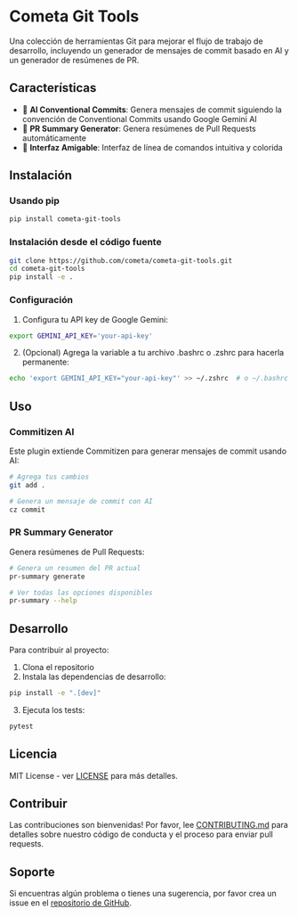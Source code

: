 # Cometa Git Tools

Una colección de herramientas Git para mejorar el flujo de trabajo de desarrollo, incluyendo un generador de mensajes de commit basado en AI y un generador de resúmenes de PR.

## Características

- 🤖 **AI Conventional Commits**: Genera mensajes de commit siguiendo la convención de Conventional Commits usando Google Gemini AI
- 📝 **PR Summary Generator**: Genera resúmenes de Pull Requests automáticamente
- 🎨 **Interfaz Amigable**: Interfaz de línea de comandos intuitiva y colorida

## Instalación

### Usando pip

```bash
pip install cometa-git-tools
```

### Instalación desde el código fuente

```bash
git clone https://github.com/cometa/cometa-git-tools.git
cd cometa-git-tools
pip install -e .
```

### Configuración

1. Configura tu API key de Google Gemini:
```bash
export GEMINI_API_KEY='your-api-key'
```

2. (Opcional) Agrega la variable a tu archivo .bashrc o .zshrc para hacerla permanente:
```bash
echo 'export GEMINI_API_KEY="your-api-key"' >> ~/.zshrc  # o ~/.bashrc
```

## Uso

### Commitizen AI

Este plugin extiende Commitizen para generar mensajes de commit usando AI:

```bash
# Agrega tus cambios
git add .

# Genera un mensaje de commit con AI
cz commit
```

### PR Summary Generator

Genera resúmenes de Pull Requests:

```bash
# Genera un resumen del PR actual
pr-summary generate

# Ver todas las opciones disponibles
pr-summary --help
```

## Desarrollo

Para contribuir al proyecto:

1. Clona el repositorio
2. Instala las dependencias de desarrollo:
```bash
pip install -e ".[dev]"
```

3. Ejecuta los tests:
```bash
pytest
```

## Licencia

MIT License - ver [LICENSE](LICENSE) para más detalles.

## Contribuir

Las contribuciones son bienvenidas! Por favor, lee [CONTRIBUTING.md](CONTRIBUTING.md) para detalles sobre nuestro código de conducta y el proceso para enviar pull requests.

## Soporte

Si encuentras algún problema o tienes una sugerencia, por favor crea un issue en el [repositorio de GitHub](https://github.com/cometa/cometa-git-tools/issues). 